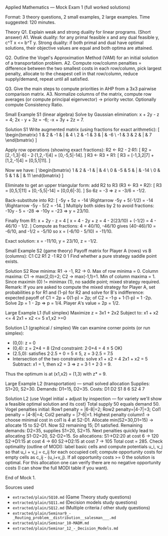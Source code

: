 Applied Mathematics — Mock Exam 1 (full worked solutions)

Format: 3 theory questions, 2 small examples, 2 large examples. Time suggested: 120 minutes.

Theory
Q1. Explain weak and strong duality for linear programs. (Short answer)
A1. Weak duality: for any primal feasible x and any dual feasible y, c^T x <= b^T y. Strong duality: if both primal and dual have optimal solutions, their objective values are equal and both optima are attained.

Q2. Outline the Vogel's Approximation Method (VAM) for an initial solution of a transportation problem.
A2. Compute row/column penalties = difference between the two smallest costs in each row/column, pick largest penalty, allocate to the cheapest cell in that row/column, reduce supply/demand, repeat until all satisfied.

Q3. Give the main steps to compute priorities in AHP from a 3x3 pairwise comparison matrix.
A3. Normalize columns of the matrix, compute row averages (or compute principal eigenvector) -> priority vector. Optionally compute Consistency Ratio.

Small Example S1 (linear algebra)
Solve by Gaussian elimination: x + 2y - z = 4; 2x - y + 3z = -6; -x + 3y + 2z = 7.

Solution S1
Write augmented matrix (using fractions for exact arithmetic):
\[ \begin{bmatrix}
1 & 2 & -1 & | & 4 \\
2 & -1 & 3 & | & -6 \\
-1 & 3 & 2 & | & 7
\end{bmatrix} \]

Apply row operations (showing exact fractions):
R2 <- R2 - 2·R1:
\[ R2 = [2,-1,3|-6] - 2·[1,2,-1|4] = [0,-5,5|-14]. \]
R3 <- R3 + R1:
\[ R3 = [-1,3,2|7] + [1,2,-1|4] = [0,5,1|11]. \]

Now we have:
\[ \begin{bmatrix}
1 & 2 & -1 & | & 4 \\
0 & -5 & 5 & | & -14 \\
0 & 5 & 1 & | & 11
\end{bmatrix} \]

Eliminate to get an upper triangular form: add R2 to R3 (R3 <- R3 + R2):
\[ R3 = [0,5,1|11] + [0,-5,5|-14] = [0,0,6|-3]. \]
So 6z = -3 => z = -3/6 = -1/2.

Back-substitute into R2:
\[ -5y + 5z = -14 \Rightarrow -5y + 5(-1/2) = -14 \Rightarrow -5y - 5/2 = -14. \]
Multiply both sides by 2 to avoid fractions: -10y - 5 = -28 => -10y = -23 => y = 23/10.

Finally from R1: x + 2y - z = 4
\[ x = 4 - 2y + z = 4 - 2(23/10) + (-1/2) = 4 - 46/10 - 1/2. \]
Compute as fractions: 4 = 40/10, -46/10 gives (40-46)/10 = -6/10, and -1/2 = -5/10 so x = (-6/10 - 5/10) = -11/10.

Exact solution: x = -11/10, y = 23/10, z = -1/2.

Small Example S2 (game theory)
Payoff matrix for Player A (rows) vs B (columns):
    C1  C2
R1   2  -1
R2   0   1
Find whether a pure strategy saddle point exists.

Solution S2
Row minima: R1 -> -1, R2 -> 0. Max of row minima = 0.
Column maxima: C1 -> max(2,0)=2; C2 -> max(-1,1)=1. Min of column maxima = 1.
Since maximin (0) != minimax (1), no saddle point; mixed strategy required.
Remark: If you are asked to compute the mixed strategy for Player A, set probabilities p for R1 and (1-p) for R2 and solve for B's indifference: expected payoff of C1 = 2p + 0(1-p) = 2p; of C2 = -1·p + 1·(1-p) = 1 -2p. Solve 2p = 1 - 2p => p = 1/4. Player A's value = 2p = 1/2.

Large Example L1 (full simplex)
Maximize z = 3x1 + 2x2
Subject to: x1 + x2 <= 4
            2x1 + x2 <= 5
            x1,x2 >=0

Solution L1 (graphical / simplex)
We can examine corner points (or run simplex):
- (0,0): z = 0
- (0,4): z = 2*4 = 8  (2nd constraint: 2·0+4 = 4 ≤ 5 OK)
- (2.5,0): satisfies 2·2.5 + 0 = 5 ≤ 5, z = 3·2.5 = 7.5
- Intersection of the two constraints: solve
    x1 + x2 = 4
 2x1 + x2 = 5
Subtract: x1 = 1, then x2 = 3 => z = 3·1 + 2·3 = 9.

Thus the optimum is at (x1,x2) = (1,3) with z* = 9.

Large Example L2 (transportation) — small solved allocation
Supplies: S1=20, S2=30. Demands: D1=15, D2=35. Costs:
      D1  D2
S1    8   6
S2    4   7

Solution L2 (use Vogel initial + adjust by inspection — for variety we'll show a feasible optimal solution and its cost)
Total supply 50 equals demand 50.
Vogel penalties initial: Row1 penalty = |6-8|=2; Row2 penalty=|4-7|=3; Col1 penalty = |4-8|=4; Col2 penalty = |7-6|=1. Highest penalty column1 -> choose minimal cost in col1 is 4 at S2-D1. Allocate min(S2=30,D1=15) -> allocate 15 to S2-D1. Now S2 remaining 15; D1 satisfied.
Remaining demands: D2=35, supplies S1=20, S2=15.
Next penalties quickly lead to allocating S1-D2=20, S2-D2=15. So allocations:
S1->D2:20 at cost 6 -> 120
S2->D1:15 at cost 4 -> 60
S2->D2:15 at cost 7 -> 105
Total cost = 285.
Check optimality (outline of MODI): label basic cells and compute potentials u_i, v_j so that u_i + v_j = c_ij for each occupied cell; compute opportunity costs for empty cells as c_ij - (u_i+v_j). If all opportunity costs >= 0 the solution is optimal. For this allocation one can verify there are no negative opportunity costs (I can show the full MODI table if you want).

End of Mock 1.

Sources used
- `extracted/plain/SQ10.md` (Game Theory study questions)
- `extracted/plain/SQ11.md` (Decision models study questions)
- `extracted/plain/SQ12.md` (Multiple criteria / other study questions)
- `extracted/plain/Seminar9_-_Routing_problem__distribution__salesman___.md`
- `extracted/plain/Seminar_10-MADM.md`
- `extracted/plain/Seminar_12_-_Decision_Models.md`
